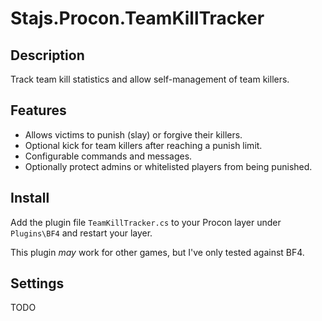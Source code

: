 # Stajs.Procon.TeamKillTracker #

## Description ##

Track team kill statistics and allow self-management of team killers.

## Features ##

- Allows victims to punish (slay) or forgive their killers.
- Optional kick for team killers after reaching a punish limit.
- Configurable commands and messages.
- Optionally protect admins or whitelisted players from being punished.

## Install ##

Add the plugin file `TeamKillTracker.cs` to your Procon layer under `Plugins\BF4` and restart your layer.

This plugin _may_ work for other games, but I've only tested against BF4.

## Settings ##

TODO
